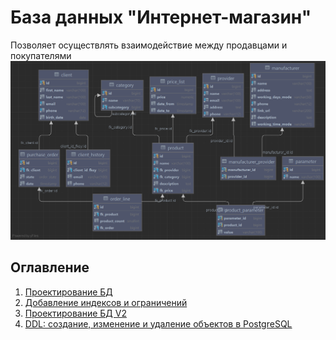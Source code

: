 # База данных "Интернет-магазин"
Позволяет осуществлять взаимодействие между продавцами и покупателями
![](src/main/resources/images/erd_v2.png)
## Оглавление

1. [Проектирование БД](documentation/1_erd_v1)
2. [Добавление индексов и ограничений](documentation/2_add_index_constraint)
3. [Проектирование БД V2](documentation/3_erd_v2)
4. [DDL: создание, изменение и удаление объектов в PostgreSQL](documentation/4_ddl_postgre)